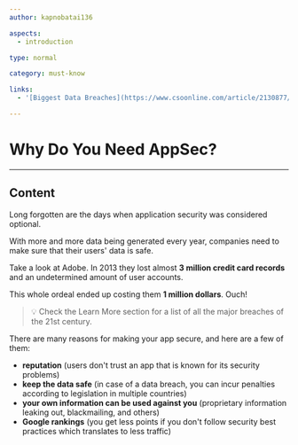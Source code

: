 ```yaml
---
author: kapnobatai136

aspects:
  - introduction

type: normal

category: must-know

links:
  - '[Biggest Data Breaches](https://www.csoonline.com/article/2130877/the-biggest-data-breaches-of-the-21st-century.html){website}'

---
```


# Why Do You Need AppSec?

---
## Content

Long forgotten are the days when application security was considered optional.

With more and more data being generated every year, companies need to make sure that their users' data is safe.

Take a look at Adobe. In 2013 they lost almost **3 million credit card records** and an undetermined amount of user accounts.

This whole ordeal ended up costing them **1 million dollars**. Ouch!

> 💡 Check the Learn More section for a list of all the major breaches of the 21st century.

There are many reasons for making your app secure, and here are a few of them:
- **reputation** (users don't trust an app that is known for its security problems)
- **keep the data safe** (in case of a data breach, you can incur penalties according to legislation in multiple countries)
- **your own information can be used against you** (proprietary information leaking out, blackmailing, and others)
- **Google rankings** (you get less points if you don't follow security best practices which translates to less traffic)